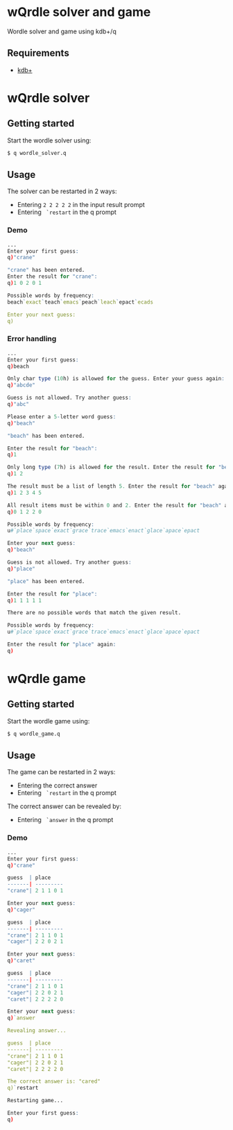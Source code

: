 # wQrdle solver and game

Wordle solver and game using kdb+/q

## Requirements

- [kdb+](https://code.kx.com/q/learn/install/)

# wQrdle solver

## Getting started

Start the wordle solver using:

```bash
$ q wordle_solver.q
```

## Usage

The solver can be restarted in 2 ways:
- Entering `2 2 2 2 2` in the input result prompt
- Entering `` `restart`` in the q prompt

### Demo
```q
...
Enter your first guess:
q)"crane"

"crane" has been entered.
Enter the result for "crane":
q)1 0 2 0 1

Possible words by frequency:
beach`exact`teach`emacs`peach`leach`epact`ecads

Enter your next guess:
q)
```

### Error handling
```q
...
Enter your first guess:
q)beach

Only char type (10h) is allowed for the guess. Enter your guess again:
q)"abcde"

Guess is not allowed. Try another guess:
q)"abc"

Please enter a 5-letter word guess:
q)"beach"

"beach" has been entered.

Enter the result for "beach":
q)1

Only long type (7h) is allowed for the result. Enter the result for "beach" again:
q)1 2

The result must be a list of length 5. Enter the result for "beach" again:
q)1 2 3 4 5

All result items must be within 0 and 2. Enter the result for "beach" again:
q)0 1 2 2 0

Possible words by frequency:
u#`place`space`exact`grace`trace`emacs`enact`glace`apace`epact

Enter your next guess:
q)"beach"

Guess is not allowed. Try another guess:
q)"place"

"place" has been entered.

Enter the result for "place":
q)1 1 1 1 1

There are no possible words that match the given result.

Possible words by frequency:
u#`place`space`exact`grace`trace`emacs`enact`glace`apace`epact

Enter the result for "place" again:
q)
```

# wQrdle game

## Getting started

Start the wordle game using:

```bash
$ q wordle_game.q
```

## Usage

The game can be restarted in 2 ways:
- Entering the correct answer
- Entering `` `restart`` in the q prompt

The correct answer can be revealed by:
- Entering `` `answer`` in the q prompt

### Demo
```q
...
Enter your first guess:
q)"crane"

guess  | place
-------| ---------
"crane"| 2 1 1 0 1

Enter your next guess:
q)"cager"

guess  | place
-------| ---------
"crane"| 2 1 1 0 1
"cager"| 2 2 0 2 1

Enter your next guess:
q)"caret"

guess  | place
-------| ---------
"crane"| 2 1 1 0 1
"cager"| 2 2 0 2 1
"caret"| 2 2 2 2 0

Enter your next guess:
q)`answer

Revealing answer...

guess  | place
-------| ---------
"crane"| 2 1 1 0 1
"cager"| 2 2 0 2 1
"caret"| 2 2 2 2 0

The correct answer is: "cared"
q)`restart

Restarting game...

Enter your first guess:
q)
```